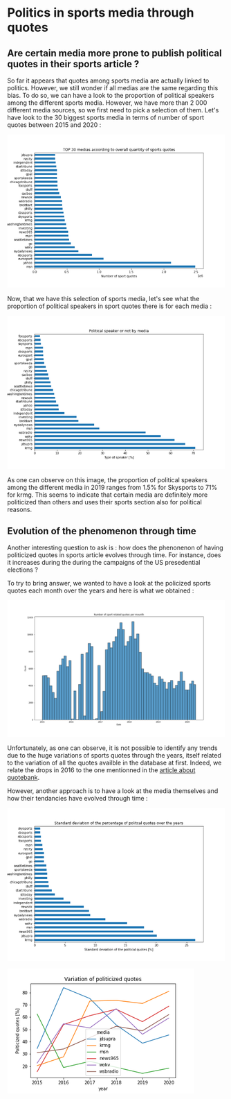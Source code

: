 # Politics in sports media through quotes

## Are certain media more prone to publish political quotes in their sports article ?

So far it appears that quotes among sports media are actually linked to politics. However, we still wonder if all medias are the same regarding this bias. To do so, we can have a look to the proportion of political speakers among the different sports media. However, we have more than 2 000 different media sources, so we first need to pick a selection of them. Let's have look to the 30 biggest sports media in terms of number of sport quotes between 2015 and 2020 :

![](ranking.png 'Political speaker according to TOP 30 medias')

Now, that we have this selection of sports media, let's see what the proportion of political speakers in sport quotes there is for each media : 

![](Political_speakers_by_media.png 'Political speaker according to TOP 30 medias')

As one can observe on this image, the proportion of political speakers among the different media in 2019 ranges from 1.5% for Skysports to 71% for krmg. This seems to indicate that certain media are definitely more politicized than others and uses their sports section also for political reasons.

## Evolution of the phenomenon through time

Another interesting question to ask is : how does the phenonenon of having politicized quotes in sports article evolves through time. For instance, does it increases during the during the campaigns of the US presedential elections ? 

To try to bring answer, we wanted to have a look at the policized sports quotes each month over the years and here is what we obtained : 

![](mounth_frequency.png 'Mounth frequency of sport related quotes')

Unfortunately, as one can observe, it is not possible to identify any trends due to the huge variations of sports quotes through the years, itself related to the variation of all the quotes availble in the database at first. Indeed, we relate the drops in 2016 to the one mentionned in the [article about quotebank](https://dlab.epfl.ch/people/west/pub/Vaucher-Spitz-Catasta-West_WSDM-21.pdf).

However, another approach is to have a look at the media themselves and how their tendancies have evolved through time : 

![](STD.png 'Variation trhough the years')

![](variation.png 'Variation trhough the years')
 
